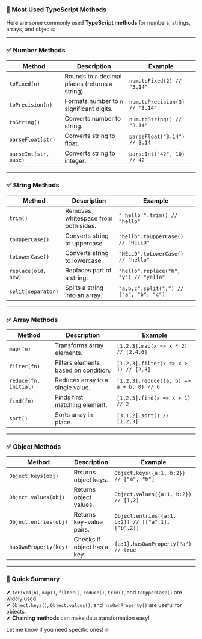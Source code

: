 ### **📌 Most Used TypeScript Methods**  

Here are some commonly used **TypeScript methods** for numbers, strings, arrays, and objects:  

---

### **✅ Number Methods**  
| Method | Description | Example |
|---------|------------|----------|
| `toFixed(n)` | Rounds to `n` decimal places (returns a string). | `num.toFixed(2) // "3.14"` |
| `toPrecision(n)` | Formats number to `n` significant digits. | `num.toPrecision(3) // "3.14"` |
| `toString()` | Converts number to string. | `num.toString() // "3.14"` |
| `parseFloat(str)` | Converts string to float. | `parseFloat("3.14") // 3.14` |
| `parseInt(str, base)` | Converts string to integer. | `parseInt("42", 10) // 42` |

---

### **✅ String Methods**  
| Method | Description | Example |
|---------|------------|----------|
| `trim()` | Removes whitespace from both sides. | `" hello ".trim() // "hello"` |
| `toUpperCase()` | Converts string to uppercase. | `"hello".toUpperCase() // "HELLO"` |
| `toLowerCase()` | Converts string to lowercase. | `"HELLO".toLowerCase() // "hello"` |
| `replace(old, new)` | Replaces part of a string. | `"hello".replace("h", "y") // "yello"` |
| `split(separator)` | Splits a string into an array. | `"a,b,c".split(",") // ["a", "b", "c"]` |

---

### **✅ Array Methods**  
| Method | Description | Example |
|---------|------------|----------|
| `map(fn)` | Transforms array elements. | `[1,2,3].map(x => x * 2) // [2,4,6]` |
| `filter(fn)` | Filters elements based on condition. | `[1,2,3].filter(x => x > 1) // [2,3]` |
| `reduce(fn, initial)` | Reduces array to a single value. | `[1,2,3].reduce((a, b) => a + b, 0) // 6` |
| `find(fn)` | Finds first matching element. | `[1,2,3].find(x => x > 1) // 2` |
| `sort()` | Sorts array in place. | `[3,1,2].sort() // [1,2,3]` |

---

### **✅ Object Methods**  
| Method | Description | Example |
|---------|------------|----------|
| `Object.keys(obj)` | Returns object keys. | `Object.keys({a:1, b:2}) // ["a", "b"]` |
| `Object.values(obj)` | Returns object values. | `Object.values({a:1, b:2}) // [1,2]` |
| `Object.entries(obj)` | Returns key-value pairs. | `Object.entries({a:1, b:2}) // [["a",1],["b",2]]` |
| `hasOwnProperty(key)` | Checks if object has a key. | `{a:1}.hasOwnProperty("a") // true` |

---

### **🚀 Quick Summary**
✔ `toFixed(n)`, `map()`, `filter()`, `reduce()`, `trim()`, and `toUpperCase()` are widely used.  
✔ `Object.keys()`, `Object.values()`, and `hasOwnProperty()` are useful for objects.  
✔ **Chaining methods** can make data transformation easy!  

Let me know if you need specific ones! 🔥
